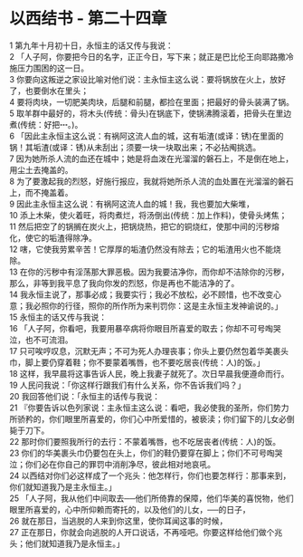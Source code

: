 # 以西结书 - 第二十四章
  
 1 第九年十月初十日，永恒主的话又传与我说：  
 2 「人子阿，你要把今日的名字，正正今日，写下来；就正是巴比伦王向耶路撒冷施压力围困的这一日。  
 3 你要向这叛逆之家设比喻对他们说：主永恒主这么说：要将锅放在火上，放好了，也要倒水在里头；  
 4 要将肉块，一切肥美肉块，后腿和前腿，都捡在里面；把最好的骨头装满了锅。  
 5 取羊群中最好的，将木头(传统：骨头)在锅底下，使锅沸腾滚着，把骨头在里边煮(传统：好把┅。)。  
 6 「因此主永恒主这么说：有祸阿这流人血的城，这有垢渣(或译：锈)在里面的锅！其垢渣(或译：锈)从未刮出；须要一块一块取出来；不必拈阄挑选。  
 7 因为她所杀人流的血还在城中；她是将血泼在光溜溜的磐石上，不是倒在地上，用尘土去掩盖的。  
 8 为了要激起我的烈怒，好施行报应，我就将她所杀人流的血处置在光溜溜的磐石上，而不掩盖着。  
 9 因此主永恒主这么说：有祸阿这流人血的城！我，我也要加大柴堆，  
 10 添上木柴，使火着旺，将肉煮烂，将汤倒出(传统：加上作料)，使骨头烤焦；  
 11 然后把空了的锅搁在炭火上，把锅烧热，把它的铜烧红，使那中间的污秽熔化，使它的垢渣得除净。  
 12 嗐，它使我劳累辛苦！它厚厚的垢渣仍然没有除去；它的垢渣用火也不能烧除。  
 13 在你的污秽中有淫荡那大罪恶极。因为我要洁净你，而你却不洁除你的污秽，那么，非等到我平息了我向你发的烈怒，你是再也不能洁净的了。  
 14 我永恒主说了，那事必成；我要实行；我必不放松，必不顾惜，也不改变心意；我必照你的行径，照你的所作所为来判罚你：这是主永恒主发神谕说的。」  
 15 永恒主的话又传与我说：  
 16 「人子阿，你看吧，我要用暴卒病将你眼目所喜爱的取去；你却不可号啕哭泣，也不可流泪。  
 17 只可唉哼叹息，沉默无声；不可为死人办理丧事；你头上要仍然包着华美裹头巾，脚上要仍穿着鞋；你不要蒙着嘴唇，也不要吃居丧(传统：人)的饭。」  
 18 这样，我早晨将这事告诉人民，晚上我妻子就死了。次日早晨我便遵命而行。  
 19 人民问我说：「你这样行跟我们有什么关系，你不告诉我们吗？」  
 20 我回答他们说：「永恒主的话传与我说：  
 21 『你要告诉以色列家说：主永恒主这么说：看吧，我必使我的圣所，你们势力所骄矜的，你们眼里所喜爱的，你们心中所爱惜的，被亵渎；你们留下的儿女必倒毙于刀下。  
 22 那时你们要照我所行的去行：不蒙着嘴唇，也不吃居丧者(传统：人)的饭。  
 23 你们的华美裹头巾仍要包在头上，你们的鞋仍要穿在脚上；你们不可号啕哭泣；你们必在你自己的罪罚中消削净尽，彼此相对地哀吼。  
 24 以西结对你们必这样成了一个兆头：他怎样行，你们也要怎样行：那事来到，你们就知道我乃是主永恒主。」  
 25 「人子阿，我从他们中间取去──他们所倚靠的保障，他们华美的喜悦物，他们眼里所喜爱的，心中所仰赖而寄托的，以及他们的儿女，──的日子，  
 26 就在那日，当逃脱的人来到你这里，使你耳闻这事的时候，  
 27 正在那日，你就会向逃脱的人开口说话，不再哑吧。你要这样给他们做个兆头；他们就知道我乃是永恒主。」